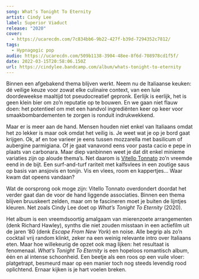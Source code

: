 ```yaml
---
song: What’s Tonight To Eternity
artist: Cindy Lee
label: Superior Viaduct
release: "2020"
cover:
  - https://ucarecdn.com/7c834bb6-9b22-427f-b39d-7294352c7812/
tags:
  - Hypnagogic pop
audio: https://ucarecdn.com/509b1138-3904-48ee-8f6d-708978cd1f5f/
date: 2022-03-15T20:58:06.150Z
url: https://cindylee.bandcamp.com/album/whats-tonight-to-eternity
---
```

Binnen een afgebakend thema blijven werkt. Neem nu de Italiaanse keuken: dé veilige keuze voor zowat elke culinaire context, van een luie doordeweekse maaltijd tot pseudocreatief gepronk. Eerlijk is eerlijk, het is geen klein bier om zo’n reputatie op te bouwen. En we gaan niet flauw doen: het potentieel om met een handvol ingrediënten keer op keer voor smaakbombardementen te zorgen is ronduit indrukwekkend.

Maar er is meer aan de hand. Mensen houden niet enkel van Italiaans omdat het zo lekker is maar ook omdat het veilig is. Je weet wat je op je bord gaat krijgen. Ok, af en toe varieer je eens tussen mozzarella met basilicum of aubergine parmigiana. Of je gaat vanavond eens voor pasta cacio e pepe in plaats van carbonara. Maar diep vanbinnen weet je dat dit enkel minieme variaties zijn op aloude thema’s. Net daarom is [Vitello Tonnato](https://www.greatitalianchefs.com/recipes/vitello-tonnato-recipe) zo’n vreemde eend in de bijt. Een surf-and-turf rariteit met kalfsvlees in een zoutige saus op basis van ansjovis en tonijn. Vis en vlees, room en kappertjes… Waar kwam dat opeens vandaan? 

Wat de oorsprong ook moge zijn: Vitello Tonnato overdondert doordat het verder gaat dan de voor de hand liggende associaties. Binnen een thema blijven bruuskeert zelden, maar om te fascineren moet je buiten de lijntjes kleuren. Net zoals Cindy Lee doet op *What’s Tonight To Eternity* (2020). 

Het album is een vreemdsoortig amalgaam van mierenzoete arrangementen (denk Richard Hawley), synths die niet zouden misstaan in een actiefilm uit de jaren ’80 (denk *Escape From New York*) en noise. Alle begrip als zo’n cocktail vrij random klinkt, zeker na een weinig relevante intro over Italiaans eten. Maar hoe willekeurig de opzet ook mag lijken: het resultaat is fenomenaal. *What’s Tonight To Eternity* is een hopeloos romantisch album, één en al intense schoonheid. Een beetje als een roos op een vuile vloer: platgetrapt, besmeurd maar op een manier toch nog steeds levendig rood oplichtend. Ernaar kijken is je hart voelen breken.